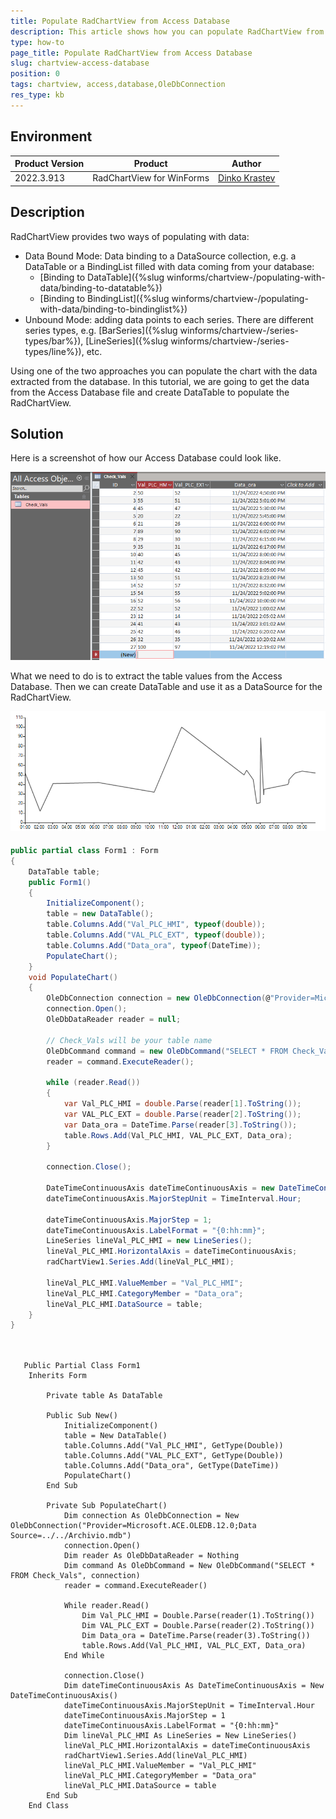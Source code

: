 ```yaml
---
title: Populate RadChartView from Access Database
description: This article shows how you can populate RadChartView from Access Database.
type: how-to
page_title: Populate RadChartView from Access Database
slug: chartview-access-database
position: 0
tags: chartview, access,database,OleDbConnection
res_type: kb
---
```


## Environment
 
|Product Version|Product|Author|
|----|----|----|
|2022.3.913|RadChartView for WinForms|[Dinko Krastev](https://www.telerik.com/blogs/author/dinko-krastev)|

## Description

RadChartView provides two ways of populating with data:
* Data Bound Mode: Data binding to a DataSource collection, e.g. a DataTable or a BindingList filled with data coming from your database:
	* [Binding to DataTable]({%slug winforms/chartview-/populating-with-data/binding-to-datatable%})
	* [Binding to BindingList]({%slug winforms/chartview-/populating-with-data/binding-to-bindinglist%})
* Unbound Mode: adding data points to each series. There are different series types, e.g. [BarSeries]({%slug winforms/chartview-/series-types/bar%}), [LineSeries]({%slug winforms/chartview-/series-types/line%}), etc.
  
Using one of the two approaches you can populate the chart with the data extracted from the database. In this tutorial, we are going to get the data from the Access Database file and create DataTable to populate the RadChartView.

## Solution 

Here is a screenshot of how our Access Database could look like.

![Sample Access Database](images/access-sample-database.png)

What we need to do is to extract the table values from the Access Database. Then we can create DataTable and use it as a DataSource for the RadChartView.

![ChartView Access Database](images/chartview-access-sample-database.png)

#### 

````C#
public partial class Form1 : Form
{
    DataTable table;
    public Form1()
    {
        InitializeComponent();
        table = new DataTable();
        table.Columns.Add("Val_PLC_HMI", typeof(double));
        table.Columns.Add("VAL_PLC_EXT", typeof(double));
        table.Columns.Add("Data_ora", typeof(DateTime));
        PopulateChart();
    }
    void PopulateChart()
    {
        OleDbConnection connection = new OleDbConnection(@"Provider=Microsoft.ACE.OLEDB.12.0;Data Source=../../Archivio.mdb");
        connection.Open();
        OleDbDataReader reader = null;

        // Check_Vals will be your table name
        OleDbCommand command = new OleDbCommand("SELECT * FROM Check_Vals", connection);
        reader = command.ExecuteReader();

        while (reader.Read())
        {
            var Val_PLC_HMI = double.Parse(reader[1].ToString());
            var VAL_PLC_EXT = double.Parse(reader[2].ToString());
            var Data_ora = DateTime.Parse(reader[3].ToString());
            table.Rows.Add(Val_PLC_HMI, VAL_PLC_EXT, Data_ora);
        }

        connection.Close();

        DateTimeContinuousAxis dateTimeContinuousAxis = new DateTimeContinuousAxis();
        dateTimeContinuousAxis.MajorStepUnit = TimeInterval.Hour;

        dateTimeContinuousAxis.MajorStep = 1;
        dateTimeContinuousAxis.LabelFormat = "{0:hh:mm}";
        LineSeries lineVal_PLC_HMI = new LineSeries();
        lineVal_PLC_HMI.HorizontalAxis = dateTimeContinuousAxis;
        radChartView1.Series.Add(lineVal_PLC_HMI);

        lineVal_PLC_HMI.ValueMember = "Val_PLC_HMI";
        lineVal_PLC_HMI.CategoryMember = "Data_ora";
        lineVal_PLC_HMI.DataSource = table;
    }
}
     
       
````
````VB.NET
   Public Partial Class Form1
    Inherits Form

		Private table As DataTable

		Public Sub New()
			InitializeComponent()
			table = New DataTable()
			table.Columns.Add("Val_PLC_HMI", GetType(Double))
			table.Columns.Add("VAL_PLC_EXT", GetType(Double))
			table.Columns.Add("Data_ora", GetType(DateTime))
			PopulateChart()
		End Sub

		Private Sub PopulateChart()
			Dim connection As OleDbConnection = New OleDbConnection("Provider=Microsoft.ACE.OLEDB.12.0;Data Source=../../Archivio.mdb")
			connection.Open()
			Dim reader As OleDbDataReader = Nothing
			Dim command As OleDbCommand = New OleDbCommand("SELECT * FROM Check_Vals", connection)
			reader = command.ExecuteReader()

			While reader.Read()
				Dim Val_PLC_HMI = Double.Parse(reader(1).ToString())
				Dim VAL_PLC_EXT = Double.Parse(reader(2).ToString())
				Dim Data_ora = DateTime.Parse(reader(3).ToString())
				table.Rows.Add(Val_PLC_HMI, VAL_PLC_EXT, Data_ora)
			End While

			connection.Close()
			Dim dateTimeContinuousAxis As DateTimeContinuousAxis = New DateTimeContinuousAxis()
			dateTimeContinuousAxis.MajorStepUnit = TimeInterval.Hour
			dateTimeContinuousAxis.MajorStep = 1
			dateTimeContinuousAxis.LabelFormat = "{0:hh:mm}"
			Dim lineVal_PLC_HMI As LineSeries = New LineSeries()
			lineVal_PLC_HMI.HorizontalAxis = dateTimeContinuousAxis
			radChartView1.Series.Add(lineVal_PLC_HMI)
			lineVal_PLC_HMI.ValueMember = "Val_PLC_HMI"
			lineVal_PLC_HMI.CategoryMember = "Data_ora"
			lineVal_PLC_HMI.DataSource = table
		End Sub
	End Class

   
    
````


